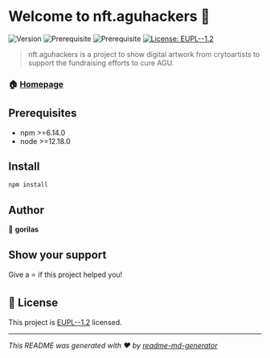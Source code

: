 # Welcome to nft.aguhackers 👋
![Version](https://img.shields.io/badge/version-1.0.0-blue.svg?cacheSeconds=2592000)
![Prerequisite](https://img.shields.io/badge/npm-%3E%3D6.14.0-blue.svg)
![Prerequisite](https://img.shields.io/badge/node-%3E%3D12.18.0-blue.svg)
[![License: EUPL--1.2](https://img.shields.io/badge/License-EUPL--1.2-yellow.svg)](https://joinup.ec.europa.eu/collection/eupl/eupl-text-eupl-12)

> nft.aguhackers is a project to show digital artwork from crytoartists to support the fundraising efforts to cure AGU.

### 🏠 [Homepage](https://ntf.aguhackers.com/)

## Prerequisites

- npm >=6.14.0
- node >=12.18.0

## Install

```sh
npm install
```

## Author

👤 **gorilas**


## Show your support

Give a ⭐️ if this project helped you!


## 📝 License

This project is [EUPL--1.2](https://joinup.ec.europa.eu/collection/eupl/eupl-text-eupl-12) licensed.

***
_This README was generated with ❤️ by [readme-md-generator](https://github.com/kefranabg/readme-md-generator)_